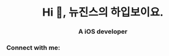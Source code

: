 <h1 align="center">Hi 👋, 뉴진스의 하입보이요.</h1>
<h3 align="center">A iOS developer</h3>

<h3 align="left">Connect with me:</h3>
<p align="left">
</p>
